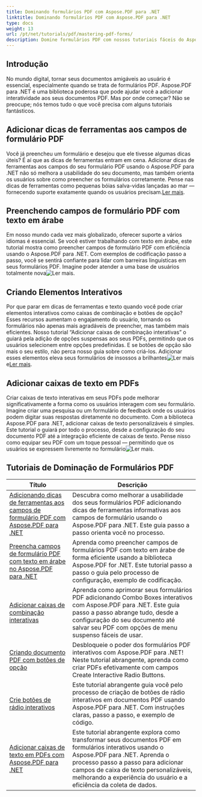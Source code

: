 ```yaml
---
title: Dominando formulários PDF com Aspose.PDF para .NET
linktitle: Dominando formulários PDF com Aspose.PDF para .NET
type: docs
weight: 13
url: /pt/net/tutorials/pdf/mastering-pdf-forms/
description: Domine formulários PDF com nossos tutoriais fáceis do Aspose.PDF para .NET. Aprenda a adicionar dicas de ferramentas, preencher campos e criar componentes interativos.
---
```

## Introdução

No mundo digital, tornar seus documentos amigáveis ao usuário é essencial, especialmente quando se trata de formulários PDF. Aspose.PDF para .NET é uma biblioteca poderosa que pode ajudar você a adicionar interatividade aos seus documentos PDF. Mas por onde começar? Não se preocupe; nós temos tudo o que você precisa com alguns tutoriais fantásticos.

## Adicionar dicas de ferramentas aos campos de formulário PDF

 Você já preencheu um formulário e desejou que ele tivesse algumas dicas úteis? É aí que as dicas de ferramentas entram em cena. Adicionar dicas de ferramentas aos campos do seu formulário PDF usando o Aspose.PDF para .NET não só melhora a usabilidade do seu documento, mas também orienta os usuários sobre como preencher os formulários corretamente. Pense nas dicas de ferramentas como pequenas bóias salva-vidas lançadas ao mar — fornecendo suporte exatamente quando os usuários precisam.[Ler mais](./adding-tooltips-to-pdf-form-fields/).

## Preenchendo campos de formulário PDF com texto em árabe

Em nosso mundo cada vez mais globalizado, oferecer suporte a vários idiomas é essencial. Se você estiver trabalhando com texto em árabe, este tutorial mostra como preencher campos de formulário PDF com eficiência usando o Aspose.PDF para .NET. Com exemplos de codificação passo a passo, você se sentirá confiante para lidar com barreiras linguísticas em seus formulários PDF. Imagine poder atender a uma base de usuários totalmente nova![Ler mais](./fill-pdf-form-fields-with-arabic-text/).

## Criando Elementos Interativos

 Por que parar em dicas de ferramentas e texto quando você pode criar elementos interativos como caixas de combinação e botões de opção? Esses recursos aumentam o engajamento do usuário, tornando os formulários não apenas mais agradáveis de preencher, mas também mais eficientes. Nosso tutorial “Adicionar caixas de combinação interativas” o guiará pela adição de opções suspensas aos seus PDFs, permitindo que os usuários selecionem entre opções predefinidas. E se botões de opção são mais o seu estilo, não perca nosso guia sobre como criá-los. Adicionar esses elementos eleva seus formulários de insossos a brilhantes![Ler mais](./add-interactive-combo-boxes/) e[Ler mais](./create-interactive-radio-buttons/).


## Adicionar caixas de texto em PDFs

Criar caixas de texto interativas em seus PDFs pode melhorar significativamente a forma como os usuários interagem com seu formulário. Imagine criar uma pesquisa ou um formulário de feedback onde os usuários podem digitar suas respostas diretamente no documento. Com a biblioteca Aspose.PDF para .NET, adicionar caixas de texto personalizáveis é simples. Este tutorial o guiará por todo o processo, desde a configuração do seu documento PDF até a integração eficiente de caixas de texto. Pense nisso como equipar seu PDF com um toque pessoal — permitindo que os usuários se expressem livremente no formulário![Ler mais](./adding-text-boxes/).

## Tutoriais de Dominação de Formulários PDF
| Título | Descrição |
| --- | --- | 
| [Adicionando dicas de ferramentas aos campos de formulário PDF com Aspose.PDF para .NET](./adding-tooltips-to-pdf-form-fields/) | Descubra como melhorar a usabilidade dos seus formulários PDF adicionando dicas de ferramentas informativas aos campos de formulário usando o Aspose.PDF para .NET. Este guia passo a passo orienta você no processo. |  
| [Preencha campos de formulário PDF com texto em árabe no Aspose.PDF para .NET](./fill-pdf-form-fields-with-arabic-text/) | Aprenda como preencher campos de formulários PDF com texto em árabe de forma eficiente usando a biblioteca Aspose.PDF for .NET. Este tutorial passo a passo o guia pelo processo de configuração, exemplo de codificação. |  
| [Adicionar caixas de combinação interativas](./add-interactive-combo-boxes/) | Aprenda como aprimorar seus formulários PDF adicionando Combo Boxes interativos com Aspose.PDF para .NET. Este guia passo a passo abrange tudo, desde a configuração do seu documento até salvar seu PDF com opções de menu suspenso fáceis de usar. |  
| [Criando documento PDF com botões de opção](./creating-pdf-document-with-radio-buttons/) | Desbloqueie o poder dos formulários PDF interativos com Aspose.PDF para .NET! Neste tutorial abrangente, aprenda como criar PDFs efetivamente com campos Create Interactive Radio Buttons. |  
| [Crie botões de rádio interativos](./create-interactive-radio-buttons/) | Este tutorial abrangente guia você pelo processo de criação de botões de rádio interativos em documentos PDF usando Aspose.PDF para .NET. Com instruções claras, passo a passo, e exemplo de código. |  
| [Adicionar caixas de texto em PDFs com Aspose.PDF para .NET](./adding-text-boxes/) | Este tutorial abrangente explora como transformar seus documentos PDF em formulários interativos usando o Aspose.PDF para .NET. Aprenda o processo passo a passo para adicionar campos de caixa de texto personalizáveis, melhorando a experiência do usuário e a eficiência da coleta de dados. |  